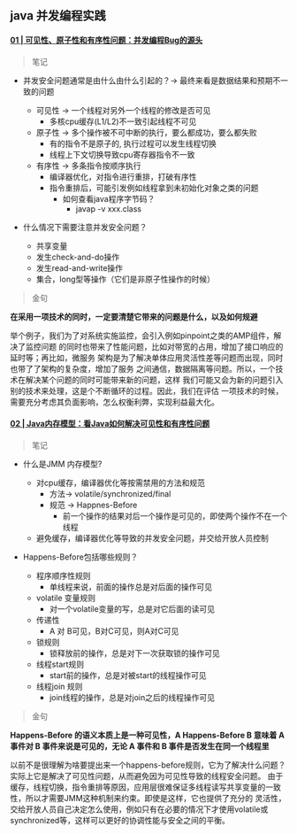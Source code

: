 ## java 并发编程实践

#### [01 | 可见性、原子性和有序性问题：并发编程Bug的源头](https://time.geekbang.org/column/article/83682)

> 笔记

* 并发安全问题通常是由什么由什么引起的？-> 最终来看是数据结果和预期不一致的问题
    * 可见性 -> 一个线程对另外一个线程的修改是否可见
        * 多核cpu缓存(L1/L2)不一致引起线程不可见
    * 原子性 -> 多个操作被不可中断的执行，要么都成功，要么都失败
        * 有的指令不是原子的, 执行过程可以发生线程切换
        * 线程上下文切换导致cpu寄存器指令不一致
    * 有序性 -> 多条指令按顺序执行
        * 编译器优化，对指令进行重排，打破有序性
        * 指令重排后，可能引发例如线程拿到未初始化对象之类的问题
            * 如何查看java程序字节码？
                * javap -v xxx.class

* 什么情况下需要注意并发安全问题？
    * 共享变量
    * 发生check-and-do操作
    * 发生read-and-write操作
    * 集合，long型等操作（它们是非原子性操作的时候）
 
> 金句

**在采用一项技术的同时，一定要清楚它带来的问题是什么，以及如何规避**

举个例子，我们为了对系统实施监控，会引入例如pinpoint之类的AMP组件，解决了监控问题
的同时也带来了性能问题，比如对带宽的占用，增加了接口响应的延时等；再比如，微服务
架构是为了解决单体应用灵活性差等问题而出现，同时也带了了架构的复杂度，增加了服务
之间通信，数据隔离等问题。所以，一个技术在解决某个问题的同时可能带来新的问题，这样
我们可能又会为新的问题引入别的技术来处理，这是个不断循环的过程。因此，我们在评估
一项技术的时候，需要充分考虑其负面影响，怎么权衡利弊，实现利益最大化。


#### [02 | Java内存模型：看Java如何解决可见性和有序性问题](https://time.geekbang.org/column/article/84017)

> 笔记

* 什么是JMM 内存模型?
    * 对cpu缓存，编译器优化等按需禁用的方法和规范
        * 方法-> volatile/synchronized/final
        * 规范 -> Happnes-Before
            * 前一个操作的结果对后一个操作是可见的，即使两个操作不在一个线程
    * 避免缓存，编译器优化等导致的并发安全问题，并交给开放人员控制

* Happens-Before包括哪些规则？
    * 程序顺序性规则
        * 单线程来说，前面的操作总是对后面的操作可见
    * volatile 变量规则
        * 对一个volatile变量的写，总是对它后面的读可见
    * 传递性
        * A 对 B可见，B对C可见，则A对C可见
    * 锁规则
        * 锁释放前的操作，总是对下一次获取锁的操作可见
    * 线程start规则
        * start前的操作，总是对被start的线程操作可见
    * 线程join 规则
        * join线程的操作，总是对join之后的线程操作可见

> 金句

**Happens-Before 的语义本质上是一种可见性，A Happens-Before B 意味着 A 事件对 B 事件来说是可见的，无论 A 事件和 B 事件是否发生在同一个线程里**

以前不是很理解为啥要提出来一个happens-before规则，它为了解决什么问题？实际上它是解决了可见性问题，从而避免因为可见性导致的线程安全问题。
由于缓存，线程切换，指令重排等原因，应用层很难保证多线程读写共享变量的一致性，所以才需要JMM这种机制来约束。即使是这样，它也提供了充分的
灵活性，交给开放人员自己决定怎么使用，例如只有在必要的情况下才使用volatile或synchronized等，这样可以更好的协调性能与安全之间的平衡。

